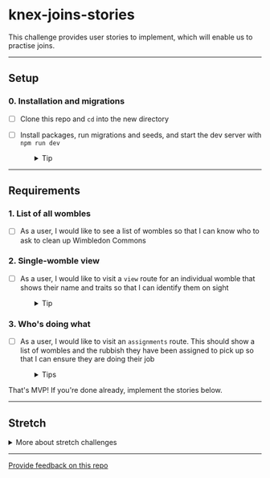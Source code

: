 # knex-joins-stories

This challenge provides user stories to implement, which will enable us to practise joins.

---

## Setup

### 0. Installation and migrations

- [ ] Clone this repo and `cd` into the new directory
- [ ] Install packages, run migrations and seeds, and start the dev server with `npm run dev`
  <details style="padding-left: 2em">
    <summary>Tip</summary>

    Commands might look like this:

    ```
    npm i
    npm run knex migrate:latest
    npm run knex seed:run
    npm run dev
    ```

    This will create and populate the database with the existing migrations and seeds, and start the server with `nodemon`.
  </details>

----

## Requirements

### 1. List of all wombles
- [ ] As a user, I would like to see a list of wombles so that I can know who to ask to clean up Wimbledon Commons

### 2. Single-womble view
- [ ] As a user, I would like to visit a `view` route for an individual womble that shows their name and traits so that I can identify them on sight
  <details style="padding-left: 2em">
    <summary>Tip</summary>
    
    This will need a join between `wombles` and `traits`.
  </details>

### 3. Who's doing what
- [ ] As a user, I would like to visit an `assignments` route. This should show a list of wombles and the rubbish they have been assigned to pick up so that I can ensure they are doing their job
  <details style="padding-left: 2em">
    <summary>Tips</summary>

    - This will need a join between `wombles` and `rubbish`.
    - There is no `rubbish_id` in `wombles`, so we'll need to make a new migration to add a column to that table (and we'll also need to add data for that new column into our seed data).
  </details>

That's MVP! If you're done already, implement the stories below.

---

## Stretch

<details>
  <summary>More about stretch challenges</summary>

  - As a user, I would like to add wombles to the wombles table as they are born (including their traits) so that I may track new wombles

  - As a user, I would like to delete wombles from the wombles table when one of them croaks

  - As a user, I would like to modify a womble's traits so that they can change costumes when they like

  - As a user, I would like to change a womble's rubbish type assignment so I can make the best use of their meagre resources

  - As an administrator, I would like to add new rubbish types because the rubbish collection needs on Wimbledon Commons are always changing

  - As an administrator, I would like to add new traits because wombles must always be stylish
</details>


---
[Provide feedback on this repo](https://docs.google.com/forms/d/e/1FAIpQLSfw4FGdWkLwMLlUaNQ8FtP2CTJdGDUv6Xoxrh19zIrJSkvT4Q/viewform?usp=pp_url&entry.1958421517=knex-joins-stories)
